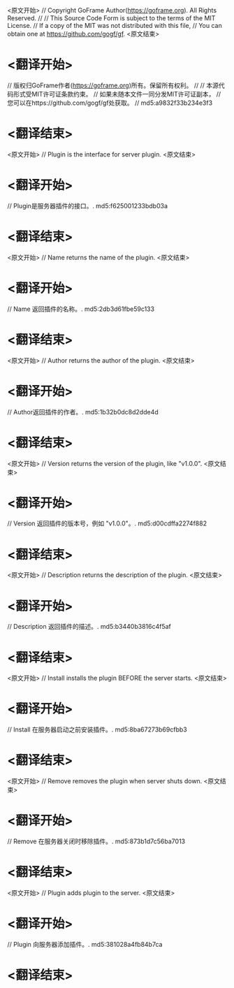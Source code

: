 
<原文开始>
// Copyright GoFrame Author(https://goframe.org). All Rights Reserved.
//
// This Source Code Form is subject to the terms of the MIT License.
// If a copy of the MIT was not distributed with this file,
// You can obtain one at https://github.com/gogf/gf.
<原文结束>

# <翻译开始>
// 版权归GoFrame作者(https://goframe.org)所有。保留所有权利。
//
// 本源代码形式受MIT许可证条款约束。
// 如果未随本文件一同分发MIT许可证副本，
// 您可以在https://github.com/gogf/gf处获取。
// md5:a9832f33b234e3f3
# <翻译结束>


<原文开始>
// Plugin is the interface for server plugin.
<原文结束>

# <翻译开始>
// Plugin是服务器插件的接口。. md5:f625001233bdb03a
# <翻译结束>


<原文开始>
// Name returns the name of the plugin.
<原文结束>

# <翻译开始>
// Name 返回插件的名称。. md5:2db3d61fbe59c133
# <翻译结束>


<原文开始>
// Author returns the author of the plugin.
<原文结束>

# <翻译开始>
// Author返回插件的作者。. md5:1b32b0dc8d2dde4d
# <翻译结束>


<原文开始>
// Version returns the version of the plugin, like "v1.0.0".
<原文结束>

# <翻译开始>
// Version 返回插件的版本号，例如 "v1.0.0"。. md5:d00cdffa2274f882
# <翻译结束>


<原文开始>
// Description returns the description of the plugin.
<原文结束>

# <翻译开始>
// Description 返回插件的描述。. md5:b3440b3816c4f5af
# <翻译结束>


<原文开始>
// Install installs the plugin BEFORE the server starts.
<原文结束>

# <翻译开始>
// Install 在服务器启动之前安装插件。. md5:8ba67273b69cfbb3
# <翻译结束>


<原文开始>
// Remove removes the plugin when server shuts down.
<原文结束>

# <翻译开始>
// Remove 在服务器关闭时移除插件。. md5:873b1d7c56ba7013
# <翻译结束>


<原文开始>
// Plugin adds plugin to the server.
<原文结束>

# <翻译开始>
// Plugin 向服务器添加插件。. md5:381028a4fb84b7ca
# <翻译结束>

